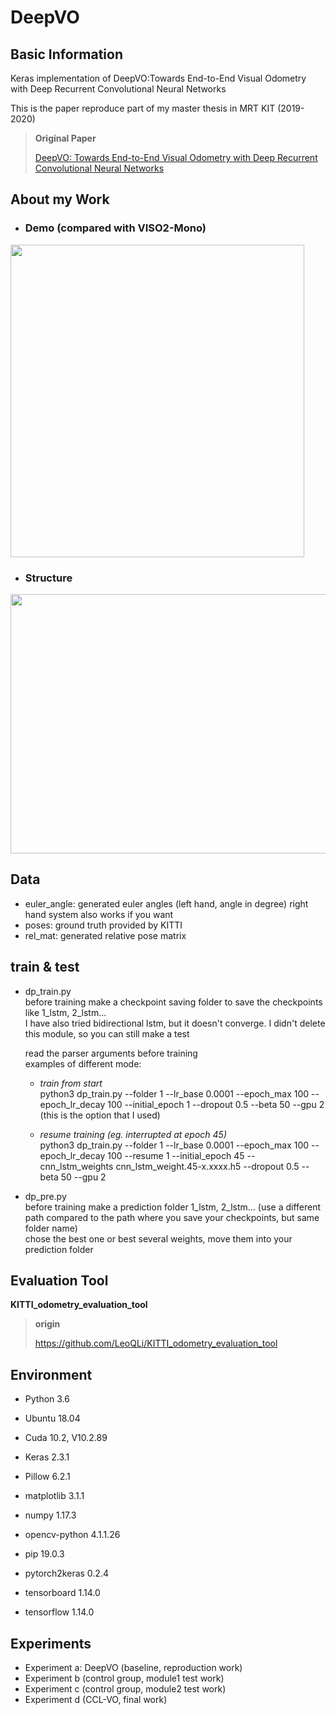 # DeepVO


Basic Information
------------------------------
Keras implementation of DeepVO:Towards End-to-End Visual Odometry with Deep Recurrent Convolutional Neural Networks

This is the paper reproduce part of my master thesis in MRT KIT (2019-2020)  

> **Original Paper**
> 
> [DeepVO: Towards End-to-End Visual Odometry with Deep Recurrent Convolutional Neural Networks](https://arxiv.org/abs/1709.08429)

About my Work
------------------------------

* ### Demo (compared with VISO2-Mono)
<div align=left><img src="https://raw.githubusercontent.com/Zh-cy/images/master/DeepVO/demo.gif" height="500" width="470" /> </div>

* ### Structure
<div align=left><img src="https://raw.githubusercontent.com/Zh-cy/images/master/DeepVO/cclvo.png" height="415" width="855"/> </div> 

Data
------------------------------
* euler_angle: generated euler angles (left hand, angle in degree) right hand system also works if you want  
* poses: ground truth provided by KITTI  
* rel_mat: generated relative pose matrix  


train & test
------------------------------
* dp_train.py  
  before training make a checkpoint saving folder to save the checkpoints like 1_lstm, 2_lstm...  
  I have also tried bidirectional lstm, but it doesn't converge. I didn't delete this module, so you can still make a test  
  
  read the parser arguments before training  
  examples of different mode:  
    * *train from start*  
    python3 dp_train.py --folder 1 --lr_base 0.0001 --epoch_max 100 --epoch_lr_decay 100 --initial_epoch 1 --dropout 0.5 --beta 50 --gpu 2  
    (this is the option that I used)  

    * *resume training (eg. interrupted at epoch 45)*  
    python3 dp_train.py --folder 1 --lr_base 0.0001 --epoch_max 100 --epoch_lr_decay 100 --resume 1 --initial_epoch 45 --cnn_lstm_weights cnn_lstm_weight.45-x.xxxx.h5 --dropout  0.5 --beta 50 --gpu 2  


* dp_pre.py  
    before training make a prediction folder  1_lstm, 2_lstm... (use a different path compared to the path where you save your checkpoints, but same folder name)  
    chose the best one or best several weights, move them into your prediction folder    
  
 Evaluation Tool
------------------------------
**KITTI_odometry_evaluation_tool**

> **origin**  
> 
> https://github.com/LeoQLi/KITTI_odometry_evaluation_tool  


  
Environment  
------------------------------
* Python 3.6  
* Ubuntu 18.04  
* Cuda 10.2, V10.2.89  

* Keras	2.3.1  
* Pillow	6.2.1  
* matplotlib	3.1.1  
* numpy	1.17.3  
* opencv-python	4.1.1.26  
* pip	19.0.3  
* pytorch2keras	0.2.4  
* tensorboard	1.14.0  
* tensorflow	1.14.0  

Experiments  
------------------------------
* Experiment a: DeepVO (baseline, reproduction work)  
* Experiment b (control group, module1 test work)  
* Experiment c (control group, module2 test work)  
* Experiment d (CCL-VO, final work)  
